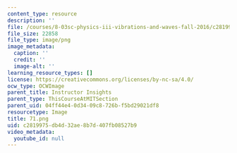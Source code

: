 ```yaml
---
content_type: resource
description: ''
file: /courses/8-03sc-physics-iii-vibrations-and-waves-fall-2016/c2819975db4d32ae8b7d407fb08527b9_71.png
file_size: 22858
file_type: image/png
image_metadata:
  caption: ''
  credit: ''
  image-alt: ''
learning_resource_types: []
license: https://creativecommons.org/licenses/by-nc-sa/4.0/
ocw_type: OCWImage
parent_title: Instructor Insights
parent_type: ThisCourseAtMITSection
parent_uid: 04ff44e4-0d34-09c8-726b-f5bd29021df8
resourcetype: Image
title: 71.png
uid: c2819975-db4d-32ae-8b7d-407fb08527b9
video_metadata:
  youtube_id: null
---
```


